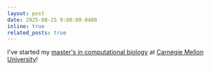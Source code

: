 ```yaml
---
layout: post
date: 2025-08-25 9:00:00-0400
inline: true
related_posts: true
---
```

I've started my [master's in computational biology](https://www.cmu.edu/ms-compbio/) at [Carnegie Mellon University](https://cbd.cmu.edu/)!